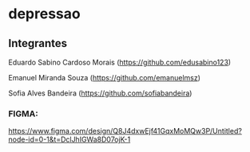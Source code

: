 # depressao

## Integrantes
Eduardo Sabino Cardoso Morais (https://github.com/edusabino123)

Emanuel Miranda Souza (https://github.com/emanuelmsz)

Sofia Alves Bandeira (https://github.com/sofiabandeira)


### FIGMA:
https://www.figma.com/design/Q8J4dxwEjf41GqxMoMQw3P/Untitled?node-id=0-1&t=DclJhIGWa8D07ojK-1


[comment]: <> (Coloque aqui o nome completo, em ordem alfabética, 
e o link para o GitHub, de cada um dos colaboradores do projeto)
